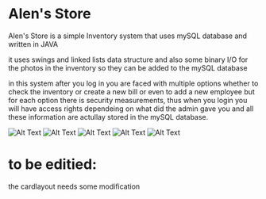 # Alen's Store
Alen's Store is a simple Inventory system that uses mySQL database and written in JAVA

it uses swings and linked lists data structure and also some binary I/O for the photos in the inventory so they can be added to 
the mySQL database

in this system after you log in you are faced with multiple options whether to check the inventory or create a new bill or even
to add a new employee but for each option there is security measurements, thus when you login you will have access rights dependeing on 
what did the admin gave you and all these information are actullay stored in the mySQL database.

![Alt Text](https://user-images.githubusercontent.com/29560940/30825664-6c8bfc7a-a23c-11e7-8d63-871b33b93b42.png)
![Alt Text](https://user-images.githubusercontent.com/29560940/30825236-e58ef9a8-a23a-11e7-9d73-53135368bc2d.png)
![Alt Text](https://user-images.githubusercontent.com/29560940/30825240-e6dd7582-a23a-11e7-9552-930549c78cc3.png)
![Alt Text](https://user-images.githubusercontent.com/29560940/30825255-f0cd3a50-a23a-11e7-9a35-4f521e479d3d.png)
![Alt Text](https://user-images.githubusercontent.com/29560940/30825246-eb2da54e-a23a-11e7-958f-407149a9cb10.png)

# to be editied:
the cardlayout needs some modification 


